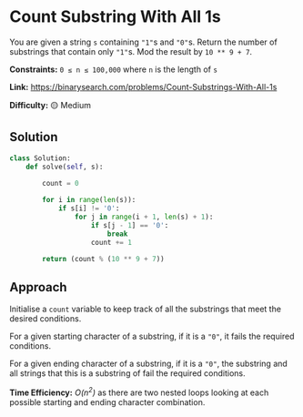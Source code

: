 # Count Substring With All 1s

You are given a string `s` containing `"1"`s and `"0"`s. Return the number of substrings that contain only `"1"`s. Mod the result by `10 ** 9 + 7`.

**Constraints:** `0 ≤ n ≤ 100,000` where `n` is the length of `s`

**Link:** https://binarysearch.com/problems/Count-Substrings-With-All-1s

**Difficulty:** :yellow_circle: Medium

## Solution

```python
class Solution:
    def solve(self, s):
        
        count = 0

        for i in range(len(s)):
            if s[i] != '0':
                for j in range(i + 1, len(s) + 1):
                    if s[j - 1] == '0':
                        break
                    count += 1

        return (count % (10 ** 9 + 7))
```

## Approach

Initialise a `count` variable to keep track of all the substrings that meet the desired conditions.<br>

For a given starting character of a substring, if it is a `"0"`, it fails the required conditions.<br>

For a given ending character of a substring, if it is a `"0"`, the substring and all strings that this is a substring of fail the required conditions.<br>

**Time Efficiency:** _O(n<sup>2</sup>)_ as there are two nested loops looking at each possible starting and ending character combination.